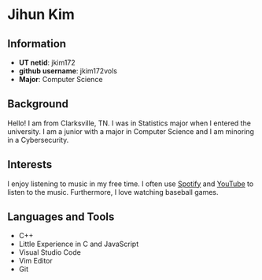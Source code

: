Jihun Kim
=========
Information
-----------
* **UT netid**: jkim172
* **github username**: jkim172vols
* **Major**: Computer Science

Background
-----------
Hello! I am from Clarksville, TN. I was in Statistics major when I entered the university. I am a junior with a major in Computer Science and I am minoring in a Cybersecurity.

Interests
---------
I enjoy listening to music in my free time. I often use [Spotify](https://open.spotify.com/) and [YouTube](https://www.youtube.com/) to listen to the music. Furthermore, I love watching baseball games.

Languages and Tools
-------------------
* C++
* Little Experience in C and JavaScript
* Visual Studio Code
* Vim Editor
* Git